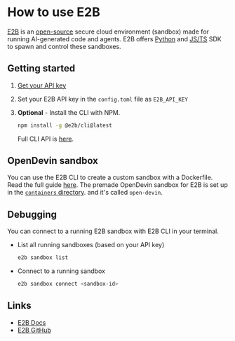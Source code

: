 # How to use E2B

[E2B](https://e2b.dev) is an [open-source](https://github.com/e2b-dev/e2b) secure cloud environment (sandbox) made for running AI-generated code and agents. E2B offers [Python](https://pypi.org/project/e2b/) and [JS/TS](https://www.npmjs.com/package/e2b) SDK to spawn and control these sandboxes.

## Getting started

1. [Get your API key](https://e2b.dev/docs/getting-started/api-key)

1. Set your E2B API key in the `config.toml` file as `E2B_API_KEY`

1. **Optional** - Install the CLI with NPM.
    ```sh
    npm install -g @e2b/cli@latest
    ```
    Full CLI API is [here](https://e2b.dev/docs/cli/installation).

## OpenDevin sandbox
You can use the E2B CLI to create a custom sandbox with a Dockerfile. Read the full guide [here](https://e2b.dev/docs/guide/custom-sandbox). The premade OpenDevin sandbox for E2B is set up in the [`containers` directory](/containers/e2b-sandbox). and it's called `open-devin`.

## Debugging
You can connect to a running E2B sandbox with E2B CLI in your terminal.

- List all running sandboxes (based on your API key)
    ```sh
    e2b sandbox list
    ```

- Connect to a running sandbox
    ```sh
    e2b sandbox connect <sandbox-id>
    ```

## Links
- [E2B Docs](https://e2b.dev/docs)
- [E2B GitHub](https://github.com/e2b-dev/e2b)
